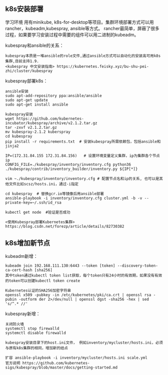 ## k8s安装部署

学习环境 用有minikube, k8s-for-desktop等项目。集群环境部署方式可以用rancher，kubeadm,kubespray, ansible等方式。
rancher最简单，屏蔽了很多过程，如果要学习安装过程中需要的组件可以用二进制的kubeadm。

kubespray和ansible的关系：

    kubespray本质是一堆ansible的role文件,通过ansible方式可以自动化的安装高可用k8s集群,目前支持1.9.
    <kubespray 中文安装指南> https://kubernetes.feisky.xyz/bu-shu-pei-zhi/cluster/kubespray
    
kubespray部署k8s：

    ansible安装
    sudo apt-add-repository ppa:ansible/ansible
    sudo apt-get update
    sudo apt-get install ansible
    
    kubespray安装
    wget https://github.com/kubernetes-incubator/kubespray/archive/v2.1.2.tar.gz
    tar -zxvf v2.1.2.tar.gz
    mv kubespray-2.1.2 kuberspray
    cd kubespray
    pip install -r requirements.txt  # 安装kubespray所需依赖包，包括ansible和jinja2
    
    IP=(172.31.84.155 172.31.84.156)   # 设置环境变量定义集群，ip为集群各个节点ip
    CONFIG_FILE=./kubespray/inventory/inventory.cfg python36 ./kubespray/contrib/inventory_builder/inventory.py ${IP[*]}
    
    vim ~./kubespray/inventory/inventory.cfg # 配置节点名和ip的关系, 也可以是其他文件比如scsz/hosts.ini，通过-i指定
    
    cd kubespray  # 替换gcr.io等镜像后用ansible部署
    ansible-playbook -i inventory/inventory.cfg cluster.yml -b -v --private-key=~/.ssh/id_rsa
    
    kubectl get node  #验证是否成功
    
    <使用Kubespray部署Kubernetes集群> https://blog.csdn.net/forezp/article/details/82730382
    
## k8s增加新节点

kubeadm新增：

    kubeadm join 192.168.111.130:6443 --token [token] --discovery-token-ca-cert-hash [sha256]
    其中token通过kubectl token list获取，每个token只有24小时的有效期，如果没有有效的token可以创建kubectl token create
    
    Kubernetes认证的SHA256加密字符串
    openssl x509 -pubkey -in /etc/kubernetes/pki/ca.crt | openssl rsa -pubin -outform der 2>/dev/null | openssl dgst -sha256 -hex | sed 's/^.* //'

kubespray新增：
    
    关闭防火墙
    systemctl stop firewalld
    systemctl disable firewalld
    
    kubespray安装目录下的host.ini文件， 例如inventory/mycluster/hosts.ini，必须与原有k8s集群的相同，增加新的结点
    
    扩容 ansible-playbook -i inventory/mycluster/hosts.ini scale.yml
    官方说明 https://github.com/kubernetes-sigs/kubespray/blob/master/docs/getting-started.md
    
